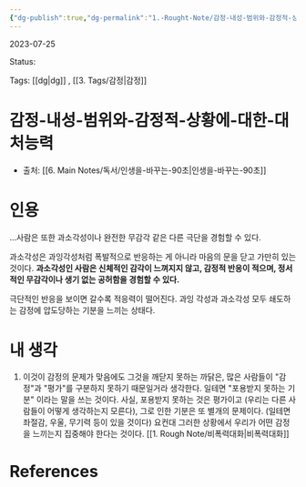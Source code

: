 ```yaml
---
{"dg-publish":true,"dg-permalink":"1.-Rought-Note/감정-내성-범위와-감정적-상황에-대한-대처능력","permalink":"/1.-Rought-Note/감정-내성-범위와-감정적-상황에-대한-대처능력/"}
---
```



2023-07-25

Status: 

Tags: [[dg\|dg]] , [[3. Tags/감정\|감정]] 

# 감정-내성-범위와-감정적-상황에-대한-대처능력
- 출처: [[6. Main Notes/독서/인생을-바꾸는-90초\|인생을-바꾸는-90초]] 

# 인용
…사람은 또한 과소각성이나 완전한 무감각 같은 다른 극단을 경험할 수 있다.

과소각성은 과잉각성처럼 폭발적으로 반응하는 게 아니라 마음의 문을 닫고 가만히 있는 것이다. **과소각성인 사람은 신체적인 감각이 느껴지지 않고, 감정적 반응이 적으며, 정서적인 무감각이나 생기 없는 공허함을 경험할 수 있다.**

극단적인 반응을 보이면 갈수록 적응력이 떨어진다. 과잉 각성과 과소각성 모두 쇄도하는 감정에 압도당하는 기분을 느끼는 상태다.

# 내 생각
1. 이것이 감정의 문제가 맞음에도 그것을 깨닫지 못하는 까닭은, 많은 사람들이 "감정"과 "평가"를 구분하지 못하기 때문일거라 생각한다. 일테면 "포용받지 못하는 기분" 이라는 말을 쓰는 것이다. 사실, 포용받지 못하는 것은 평가이고 (우리는 다른 사람들이 어떻게 생각하는지 모른다), 그로 인한 기분은 또 별개의 문제이다. (일테면 좌절감, 우울, 무기력 등이 있을 것이다) 요컨대 그러한 상황에서 우리가 어떤 감정을 느끼는지 집중해야 한다는 것이다. [[1. Rough Note/비폭력대화\|비폭력대화]]  

# References
